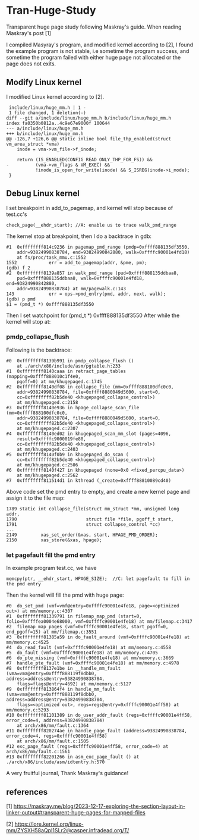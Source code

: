 # Tran-Huge-Study

Transparent huge page study following Maskray's guide.
When reading Maskray's post [1]

I compiled Masyray's program, and modified kernel according to [2], I found the example program is not stable, i.e sometime the program success, and sometime the program failed with either huge page not allocated or the page does not exits.

## Modify Linux kernel
I modified Linux kernel according to [2].
```
 include/linux/huge_mm.h | 1 -
 1 file changed, 1 deletion(-)
diff --git a/include/linux/huge_mm.h b/include/linux/huge_mm.h
index fa0350b0812a..4c9e67e9000f 100644
--- a/include/linux/huge_mm.h
+++ b/include/linux/huge_mm.h
@@ -126,7 +126,6 @@ static inline bool file_thp_enabled(struct vm_area_struct *vma)
 	inode = vma->vm_file->f_inode;
 
 	return (IS_ENABLED(CONFIG_READ_ONLY_THP_FOR_FS)) &&
-	       (vma->vm_flags & VM_EXEC) &&
 	       !inode_is_open_for_write(inode) && S_ISREG(inode->i_mode);
 }
```
## Debug Linux kernel
I set breakpoint in add_to_pagemap, and kernel will stop because of test.cc's
```
check_page(__ehdr_start); //A: enable us to trace walk_pmd_range
```
The kernel stop at breakpoint, then I do a backtrace in gdb:
```
#1  0xffffffff814c9236 in pagemap_pmd_range (pmdp=0xffff888135df3550, 
    addr=93824990838784, end=93824990842880, walk=0xffffc90001e4fd18)
    at fs/proc/task_mmu.c:1552
1552			err = add_to_pagemap(addr, &pme, pm);
(gdb) f 2
#2  0xffffffff8139a857 in walk_pmd_range (pud=0xffff888135ddbaa8, 
    pud=0xffff888135ddbaa8, walk=0xffffc90001e4fd18, end=93824990842880, 
    addr=93824990838784) at mm/pagewalk.c:143
143				err = ops->pmd_entry(pmd, addr, next, walk);
(gdb) p pmd
$1 = (pmd_t *) 0xffff888135df3550
```
Then I set watchpoint for (pmd_t *) 0xffff888135df3550
After while the kernel will stop at:
### pmdp_collapse_flush
Following is the backtrace:
```
#0  0xffffffff8139b991 in pmdp_collapse_flush ()
    at ./arch/x86/include/asm/pgtable.h:233
#1  0xffffffff8140caaa in retract_page_tables (mapping=0xffff888010c1f4e0, 
    pgoff=0) at mm/khugepaged.c:1745
#2  0xffffffff8140df08 in collapse_file (mm=0xffff888100dfc0c0, 
    addr=93824990838784, file=0xffff8880049d5600, start=0, 
    cc=0xffffffff82b5de40 <khugepaged_collapse_control>)
    at mm/khugepaged.c:2158
#3  0xffffffff8140e936 in hpage_collapse_scan_file (mm=0xffff888100dfc0c0, 
    addr=93824990838784, file=0xffff8880049d5600, start=0, 
    cc=0xffffffff82b5de40 <khugepaged_collapse_control>)
    at mm/khugepaged.c:2307
#4  0xffffffff8140ed02 in khugepaged_scan_mm_slot (pages=4096, 
    result=0xffffc9000019fe80, 
    cc=0xffffffff82b5de40 <khugepaged_collapse_control>)
    at mm/khugepaged.c:2403
#5  0xffffffff8140f0b9 in khugepaged_do_scan (
    cc=0xffffffff82b5de40 <khugepaged_collapse_control>)
    at mm/khugepaged.c:2506
#6  0xffffffff8140f427 in khugepaged (none=0x0 <fixed_percpu_data>)
    at mm/khugepaged.c:2562
#7  0xffffffff811514d1 in kthread (_create=0xffff88810089cd40)

```
Above code set the pmd entry to empty, and create a new kernel page and assign it to the file map:
```
1789 static int collapse_file(struct mm_struct *mm, unsigned long addr,
1790                          struct file *file, pgoff_t start,
1791                          struct collapse_control *cc)
...
2149         xas_set_order(&xas, start, HPAGE_PMD_ORDER);
2150         xas_store(&xas, hpage);
```
### let pagefault fill the pmd entry
In example program test.cc, we have 
```
memcpy(ptr, __ehdr_start, HPAGE_SIZE);  //C: let pagefault to fill in the pmd entry 
```
Then the kernel will fill the pmd with huge page:
```
#0  do_set_pmd (vmf=vmf@entry=0xffffc90001e4fe18, page=<optimized out>) at mm/memory.c:4307
#1  0xffffffff81339791 in filemap_map_pmd (start=0, folio=0xffffea0004e68000, vmf=0xffffc90001e4fe18) at mm/filemap.c:3417
#2  filemap_map_pages (vmf=0xffffc90001e4fe18, start_pgoff=0, end_pgoff=15) at mm/filemap.c:3551
#3  0xffffffff81385a59 in do_fault_around (vmf=0xffffc90001e4fe18) at mm/memory.c:4525
#4  do_read_fault (vmf=0xffffc90001e4fe18) at mm/memory.c:4558
#5  do_fault (vmf=0xffffc90001e4fe18) at mm/memory.c:4705
#6  do_pte_missing (vmf=0xffffc90001e4fe18) at mm/memory.c:3669
#7  handle_pte_fault (vmf=0xffffc90001e4fe18) at mm/memory.c:4978
#8  0xffffffff8137e1be in __handle_mm_fault (vma=vma@entry=0xffff888119f8dbb0, address=address@entry=93824990838784, 
    flags=flags@entry=4692) at mm/memory.c:5127
#9  0xffffffff813864f4 in handle_mm_fault (vma=vma@entry=0xffff888119f8dbb0, address=address@entry=93824990838784, 
    flags=<optimized out>, regs=regs@entry=0xffffc90001e4ff58) at mm/memory.c:5293
#10 0xffffffff81101389 in do_user_addr_fault (regs=0xffffc90001e4ff58, error_code=4, address=93824990838784)
    at arch/x86/mm/fault.c:1364
#11 0xffffffff820274ae in handle_page_fault (address=93824990838784, error_code=4, regs=0xffffc90001e4ff58)
    at arch/x86/mm/fault.c:1505
#12 exc_page_fault (regs=0xffffc90001e4ff58, error_code=4) at arch/x86/mm/fault.c:1561
#13 0xffffffff82201266 in asm_exc_page_fault () at ./arch/x86/include/asm/idtentry.h:570
```
 
A very fruitful journal, Thank Maskray's guidance!

## references
[1] https://maskray.me/blog/2023-12-17-exploring-the-section-layout-in-linker-output#transparent-huge-pages-for-mapped-files

[2] https://lore.kernel.org/linux-mm/ZYSXH58aQpI1SLr2@casper.infradead.org/T/
